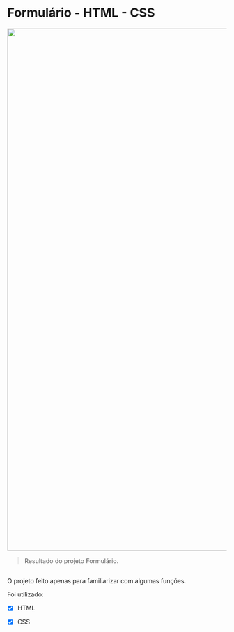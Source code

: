 # Formulário - HTML - CSS

<div align="center">
<img src="https://user-images.githubusercontent.com/100645354/156678331-e0c0cc0e-eb9b-450f-bc58-d4dd8a1b4e4a.png" alt="img.form" width=1200px" />
</div>

> Resultado do projeto Formulário.

##

O projeto feito apenas para familiarizar com algumas funções.

Foi utilizado:

- [x] HTML
- [x] CSS

